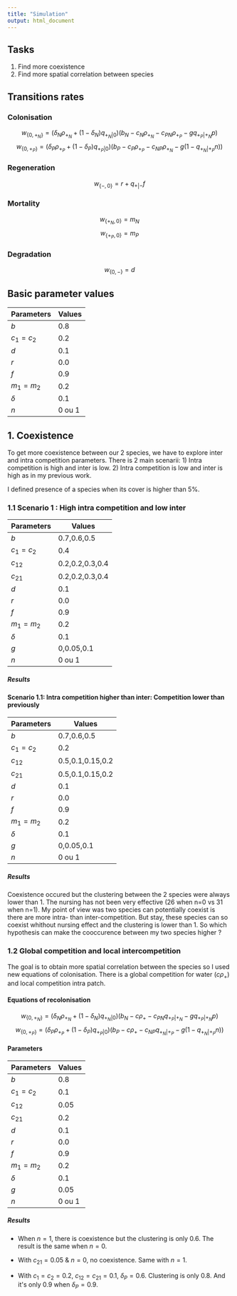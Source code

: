 ```yaml
---
title: "Simulation"
output: html_document
---
```


## Tasks

1. Find more coexistence
2. Find more spatial correlation between species


## Transitions rates

### Colonisation
$$
  w_{ \left\{0,+_N \right\} } = \left( \delta_N\rho_{+_N} + \left( 1 - \delta_N \right)q_{+_N|0}\right) \left(b_N-c_N\rho_{+_N} -  c_{PN}\rho_{+_P} - gq_{+_P|+_N}p \right)
$$
$$
  w_{ \left\{0,+_P \right\} } = \left( \delta_P\rho_{+_P} + \left( 1 - \delta_P \right)q_{+_P|0}\right) \left(b_P-c_P\rho_{+_P} -  c_{NP}\rho_{+_N} - g(1 - q_{+_N|+_P}n) \right)
$$

### Regeneration

$$
w_{ \left\{-,0 \right\} } = r + q_{+|-} f
$$

### Mortality

$$ w_{ \left\{ +_N,0 \right\} }  = m_N $$ $$w_{ \left\{ +_P,0 \right\} }  = m_P$$

### Degradation

$$w_{ \left\{0,- \right\} } = d$$

## Basic parameter values

| Parameters  | Values  |
| ----------- | ------- |
| $b$         | 0.8     |
| $c_1 = c_2$ | 0.2     |
| $d$         | 0.1     |
| $r$         | 0.0     |
| $f$         | 0.9     |
| $m_1 = m_2$ | 0.2     |
| $\delta$    | 0.1     |
| $n$         | 0 ou 1  |

## 1. Coexistence

To get more coexistence between our 2 species, we have to explore  inter and intra competition parameters. There is 2 main scenarii: 1) Intra competition is high and inter is low. 2) Intra competition is low and inter is high as in my previous work.

I defined presence of a species when its cover is higher than 5%.

### 1.1 Scenario 1 : High intra competition and low inter

| Parameters  | Values            |
|-------------|-------------------|
| $b$         | 0.7,0.6,0.5       |
| $c_1 = c_2$ | 0.4               |
| $c_{12}$    | 0.2,0.2,0.3,0.4   |
| $c_{21}$    | 0.2,0.2,0.3,0.4   |
| $d$         | 0.1               |
| $r$         | 0.0               |
| $f$         | 0.9               |
| $m_1 = m_2$ | 0.2               |
| $\delta$    | 0.1               |
| $g$         | 0,0.05,0.1        |
| $n$         | 0 ou 1            |

##### Results

#### Scenario 1.1: Intra competition higher than inter: Competition lower than previously

| Parameters  | Values            |
|-------------|-------------------|
| $b$         | 0.7,0.6,0.5       |
| $c_1 = c_2$ | 0.2               |
| $c_{12}$    | 0.5,0.1,0.15,0.2  |
| $c_{21}$    | 0.5,0.1,0.15,0.2  |
| $d$         | 0.1               |
| $r$         | 0.0               |
| $f$         | 0.9               |
| $m_1 = m_2$ | 0.2               |
| $\delta$    | 0.1               |
| $g$         | 0,0.05,0.1        |
| $n$         | 0 ou 1            |

##### Results

Coexistence occured but the clustering between the 2 species were always lower than 1. The nursing has not been very effective (26 when n=0 vs 31 when n=1). My point of view was two species can potentially coexist is there are more intra- than inter-competition. But stay, these species can so coexist whithout nursing effect and the clustering is lower than 1. So which hypothesis can make the cooccurence between my two species higher ?

### 1.2 Global competition and local intercompetition

The goal is to obtain more spatial correlation between the species so I used new equations of colonisation. There is a global competition for water ($c\rho_+$) and local competition intra patch.

#### Equations of recolonisation
$$
  w_{ \left\{0,+_N \right\} } = \left( \delta_N\rho_{+_N} + \left( 1 - \delta_N \right)q_{+_N|0}\right) \left(b_N-c\rho_{+} -  c_{PN}q_{+_P|+_N} - gq_{+_P|+_N}p \right)
$$
$$
  w_{ \left\{0,+_P \right\} } = \left( \delta_P\rho_{+_P} + \left( 1 - \delta_P \right)q_{+_P|0}\right) \left(b_P-c\rho_{+} -  c_{NP}q_{+_N|+_P} - g(1 - q_{+_N|+_P}n) \right)
$$

#### Parameters

| Parameters  | Values            |
|-------------|-------------------|
| $b$         | 0.8               |
| $c_1 = c_2$ | 0.1               |
| $c_{12}$    | 0.05              |
| $c_{21}$    | 0.2               |
| $d$         | 0.1               |
| $r$         | 0.0               |
| $f$         | 0.9               |
| $m_1 = m_2$ | 0.2               |
| $\delta$    | 0.1               |
| $g$         | 0.05              |
| $n$         | 0 ou 1            |

##### Results
- When $n=1$, there is coexistence but the clustering is only $0.6$. The result is the same when $n=0$.

- With $c_{21}=0.05$ & $n=0$, no coexistence. Same with $n=1$.

- With $c_1=c_2=0.2$, $c_{12}=c_{21}=0.1$, $\delta_P=0.6$. Clustering is only 0.8. And it's only 0.9 when $\delta_P=0.9$.

